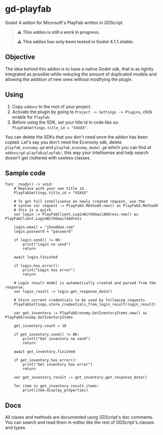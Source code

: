 # gd-playfab

Godot 4 addon for Microsoft's PlayFab written in GDScript

> :warning: **This addon is still a work in progress.**
> 
> :warning: **This addon has only been tested in Godot 4.1.1.stable.**

## Objective

The idea behind this addon is to have a native Godot sdk, that is as tightly integrated as possible while reducing the amount of duplicated models and allowing the addition of new ones without modifying the plugin.

## Using

1. Copy `addons` to the root of your project.
2. Activate the plugin by going to `Project -> Settings -> Plugins`, click enable for `PlayFab`.
3. Before using the SDK, set your title id in code like so: `PlayFabSettings.title_id = "XXXXX"`.

You can delete the SDKs that you don't need once the addon has been copied. Let's say you don't need the Economy sdk, delete `playfab_economy.gd` and `playfab_economy_model.gd` which you can find at `addons/gd-playfab/playfab/`, this way your intellisense and help search doesn't get cluttered with useless classes.

## Sample code

```gdscript
func _ready() -> void:
	# Replace with your own title id.
	PlayFabSettings.title_id = "XXXXX" 
	
	# To get full intellisense on newly created request, use the
	# syntax var request := PlayFabX.MethodX.new() as PlayFabX.MethodX
	# this is a quirk 
	var login := PlayFabClient.LoginWithEmailAddress.new() as PlayFabClient.LoginWithEmailAddress
	
	login.email = "jhon@doe.com"
	login.password = "password"
	
	if login.send() != OK:
		print("Login no send")
		return
	
	await login.finished
	
	if login.has_error():
		print("Login has error")
		return
	
	# Login result model is automatically created and parsed from the response.
	var login_result := login.get_response_data()
	
	# Store current credentials to be used by following requests.
	PlayFabSettings.store_credentials_from_login_result(login_result)
	
	var get_inventory := PlayFabEconomy.GetIventoryItems.new() as PlayFabEconomy.GetIventoryItems
	
	get_inventory.count = 10
	
	if get_inventory.send() != OK:
		printt("Get inventory no send")
		return
	
	await get_inventory.finished
	
	if get_inventory.has_error():
		print("Get inventory has error")
		return
	
	var get_inventory_result := get_inventory.get_response_data()
	
	for item in get_inventory_result.items:
		print(item.display_properties)
```

## Docs

All clases and methods are documented using GDScript's doc comments. You can search and read them in-editor like the rest of GDScript's classes and types.